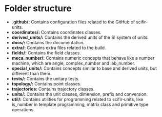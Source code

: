 # Folder structure

- **.github/:** Contains configuration files related to the GitHub of scifir-units.
- **coordinates/:** Contains coordinates classes.
- **derived_units/:** Contains the derived units of the SI system of units.
- **docs/:** Contains the documentation.
- **extra/:** Contains extra files related to the build.
- **fields/:** Contains the field classes.
- **meca_number/:** Contains numeric concepts that behave like a number machine, which are angle, complex_number and lab_number.
- **special_units/:** Contains concepts similar to base and derived units, but different than them.
- **tests/:** Contains the unitary tests.
- **topology/:** Contains point classes.
- **trajectories:** Contains trajectory classes.
- **units/:** Contains the unit classes, dimension, prefix and conversion.
- **util/:** Contains utilities for programming related to scifir-units, like is_number in template programming, matrix class and primitive type operations.
